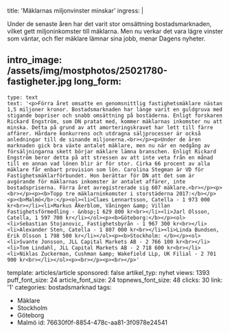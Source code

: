 title: 'Mäklarnas miljonvinster minskar'
ingress: |
  <p>Under de senaste åren har det varit stor omsättning bostadsmarknaden, vilket gett miljoninkomster till mäklarna. Men nu verkar det vara lägre vinster som väntar, och fler mäklare lämnar sina jobb, menar Dagens nyheter.
  </p>
  
intro_image: /assets/img/mostphotos/25021780-fastigheter.jpg
long_form:
  -
    type: text
    text: '<p>Förra året omsatte en genomsnittlig fastighetsmäklare nästan 1,5 miljoner kronor. Bostadsmarknaden har länge varit en guldgruva med stigande bopriser och snabb omsättning på bostäderna. Enligt forskaren Rickard Engström, som DN pratat med, kommer mäklarnas inkomster nu att minska. Detta på grund av att amorteringskravet har lett till färre affärer. Hårdare konkurrens och utdragna säljprocesser är också anledningar till de sinande miljonerna.<br></p><p>Under de åren marknaden gick bra växte antalet mäklare, men nu när en nedgång av försäljningarna skett börjar mäklare lämna branschen. Enligt Rickard Engström beror detta på att stressen av att inte veta från en månad till en annan vad lönen blir är för stor. Cirka 66 procent av alla mäklare får enbart provision som lön. Carolina Stegman är VD för Fastighetsmäklarförbundet. Hon berättar för DN att det som är avgörande för mäklarnas inkomster är antalet affärer, inte bostadspriserna. Förra året avregistrerade sig 607 mäklare.<br></p><p><br></p><p><b>Topp tre mäklarninkomster i storstäderna 2017:</b></p><p><b>Malmö</b>:</p><ol><li>Claes Lennartsson, Catella - 1 973 000 kr<br></li><li>Markus Åkerblom, Våningen &amp; Villan Fastighetsförmedling - &nbsp;1 629 800 kr<br></li><li>Jarl Olsson, Catella, 1 597 700 kr</li></ol><p><b>Göteborg:</b></p><ol><li>Sebastian Stojanovic, Fastighetsbyrån - 1 967 300 kr<br></li><li>Alexander Sten, Catella - 1 807 000 kr<br></li><li>Linda Bundsen, Erik Olsson 1 798 500 kr</li></ol><p><b>Stockholm: </b></p><ol><li>Svante Jonsson, JLL Capital Markets AB - 2 766 100 kr<br></li><li>Tom Lindahl, JLL Capital Markets AB - 2 718 600 kr<br></li><li>Niklas Zuckerman, Cushman &amp; Wakefield LLp, UK Filial - 2 701 900 kr<br></li></ol><p><br></p><p><br></p>'
template: articles/article
sponsored: false
artikel_typ: nyhet
views: 1393
puff_font_size: 24
article_font_size: 24
topnews_font_size: 48
clicks: 30
link: '1'
categories: bostadsmarknad
tags:
  - Mäklare
  - Stockholm
  - Göteborg
  - Malmö
id: 76630f0f-8854-478c-aa81-3f0978e24541
